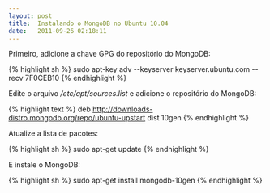 ```yaml
---
layout: post
title:  Instalando o MongoDB no Ubuntu 10.04
date:   2011-09-26 02:18:11
---
```

Primeiro, adicione a chave GPG do repositório do MongoDB:

{% highlight sh %}
sudo apt-key adv --keyserver keyserver.ubuntu.com --recv 7F0CEB10
{% endhighlight %}

Edite o arquivo _/etc/apt/sources.list_ e adicione o repositório do MongoDB:

{% highlight text %}
deb http://downloads-distro.mongodb.org/repo/ubuntu-upstart dist 10gen
{% endhighlight %}

Atualize a lista de pacotes:

{% highlight sh %}
sudo apt-get update
{% endhighlight %}

E instale o MongoDB:

{% highlight sh %}
sudo apt-get install mongodb-10gen
{% endhighlight %}
